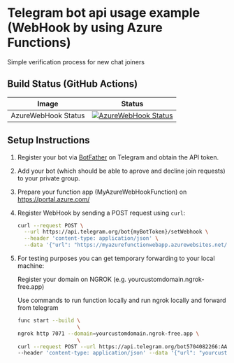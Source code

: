 # Telegram bot api usage example (WebHook by using Azure Functions)

Simple verification process for new chat joiners

## Build Status (GitHub Actions)

| Image | Status | 
| ------------- | ------------- |
| AzureWebHook Status |  [![AzureWebHook Status](https://github.com/snayko/stanbots/actions/workflows/master_stanbots.yml/badge.svg)](https://github.com/snayko/stanbots/actions/workflows/master_stanbots.yml) |


## Setup Instructions

1. Register your bot via [BotFather](https://core.telegram.org/bots#botfather) on Telegram and obtain the API token.

2. Add your bot (which should be able to aprove and decline join requests) to your private group.

3. Prepare your function app (MyAzureWebHookFunction) on https://portal.azure.com/

3. Register WebHook by sending a POST request using `curl`:

   ```bash
   curl --request POST \
     --url https://api.telegram.org/bot{myBotToken}/setWebhook \
     --header 'content-type: application/json' \
     --data '{"url": "https://myazurefunctionwebapp.azurewebsites.net/api/MyAzureWebHookFunction"}'

4. For testing purposes you can get temporary forwarding to your local machine:

   Register your domain on NGROK (e.g. yourcustomdomain.ngrok-free.app)

   Use commands to run function locally and run ngrok locally and forward from telegram

   ```bash
   func start --build \
                      \
   ngrok http 7071 --domain=yourcustomdomain.ngrok-free.app \
                      \
   curl --request POST --url https://api.telegram.org/bot5704082266:AAHW2EBPv3LhDOERPTjrrvHZ3YnaPXDvUfA/setWebhook \
   --header 'content-type: application/json' --data '{"url": "yourcustomdomain.ngrok-free.app/api/MyAzureWebHookFunction"}'

